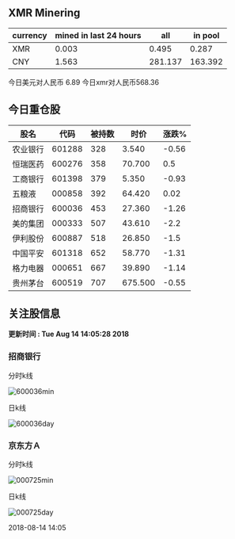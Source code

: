 ## XMR Minering

|currency|mined in last 24 hours|all|in pool|
|---|---|---|---|
|XMR|0.003|0.495|0.287|
|CNY|1.563|281.137|163.392|

今日美元对人民币 6.89	今日xmr对人民币568.36


## 今日重仓股 

|股名|代码|被持数|时价|涨跌%|
|---|---|---|---|---|
|农业银行|601288|328|3.540|-0.56|
|恒瑞医药|600276|358|70.700|0.5|
|工商银行|601398|379|5.350|-0.93|
|五粮液|000858|392|64.420|0.02|
|招商银行|600036|453|27.360|-1.26|
|美的集团|000333|507|43.610|-2.2|
|伊利股份|600887|518|26.850|-1.5|
|中国平安|601318|652|58.770|-1.31|
|格力电器|000651|667|39.890|-1.14|
|贵州茅台|600519|707|675.500|-0.55|

## 关注股信息
**更新时间 : Tue Aug 14 14:05:28 2018**
### 招商银行 
分时k线

![600036min](http://image.sinajs.cn/newchart/min/n/sh600036.gif)

日k线

![600036day](http://image.sinajs.cn/newchart/daily/n/sh600036.gif)

### 京东方Ａ 
分时k线

![000725min](http://image.sinajs.cn/newchart/min/n/sz000725.gif)

日k线

![000725day](http://image.sinajs.cn/newchart/daily/n/sz000725.gif)

2018-08-14 14:05